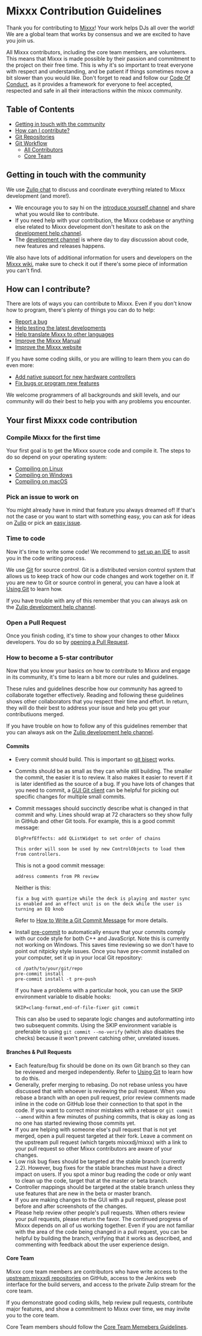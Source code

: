 # Mixxx Contribution Guidelines #
Thank you for contributing to [Mixxx](https://mixxx.org/)! Your work helps DJs all over the world! We are a global team that works by consensus and we are excited to have you join us.

All Mixxx contributors, including the core team members, are volunteers. This means that Mixxx is made possible by their passion and commitment to the project on their free time. This is why it's so important to treat everyone with respect and understanding, and be patient if things sometimes move a bit slower than you would like. Don't forget to read and follow our [Code Of Conduct](https://github.com/mixxxdj/mixxx/blob/master/CODE_OF_CONDUCT.md), as it provides a framework for everyone to feel accepted, respected and safe in all their interactions within the mixxx community.

## Table of Contents ##
- [Getting in touch with the community](#getting-in-touch-with-the-community)
- [How can I contribute?](#how-can-i-contribute)
- [Git Repositories](#Git-Repositories)
- [Git Workflow](#Git-Workflow)
   - [All Contributors](#All-Contributors)
   - [Core Team](#Core-Team)

## Getting in touch with the community ##

We use [Zulip chat](https://mixxx.zulipchat.com/) to discuss and coordinate everything related to Mixxx development (and more!).

- We encourage you to say hi on the [introduce yourself channel](https://mixxx.zulipchat.com/#narrow/stream/109123-introduce-yourself) and share what you would like to contribute.
- If you need help with your contribution, the Mixxx codebase or anything else related to Mixxx development don't hesitate to ask on the [development help channel](https://mixxx.zulipchat.com/#narrow/stream/247620-development-help).
- The [development channel](https://mixxx.zulipchat.com/#narrow/stream/109171-development) is where day to day discussion about code, new features and releases happens.

We also have lots of additional information for users and developers on the [Mixxx wiki](https://github.com/mixxxdj/mixxx/wiki), make sure to check it out if there's some piece of information you can't find.

## How can I contribute? ##

There are lots of ways you can contribute to Mixxx. Even if you don't know how to program, there's plenty of things you can do to help:

 - [Report a bug](https://github.com/mixxxdj/mixxx/wiki/Reporting%20bugs)
 - [Help testing the latest developments](https://github.com/mixxxdj/mixxx/wiki/Testing)
 - [Help translate Mixxx to other languages](https://github.com/mixxxdj/mixxx/wiki/Internationalization)
 - [Improve the Mixxx Manual](https://github.com/mixxxdj/manual#readme)
 - [Improve the Mixxx website](https://github.com/mixxxdj/website)

If you have some coding skills, or you are willing to learn them you can do even more:

 - [Add native support for new hardware controllers](https://github.com/mixxxdj/mixxx/wiki/Contributing%20mappings)
 - [Fix bugs or program new features](#Your-first-Mixxx-code-contribution)

We welcome programmers of all backgrounds and skill levels, and our community will do their best to help you with any problems you encounter.

## Your first Mixxx code contribution ##

### Compile Mixxx for the first time ###
Your first goal is to get the Mixxx source code and compile it. The steps to do so depend on your operating system:
- [Compiling on Linux](https://github.com/mixxxdj/mixxx/wiki/Compiling%20on%20Linux)
- [Compiling on Windows](https://github.com/mixxxdj/mixxx/wiki/Compiling%20on%20Windows)
- [Compiling on macOS](https://github.com/mixxxdj/mixxx/wiki/Compiling%20on%20macOS)

### Pick an issue to work on ###
You might already have in mind that feature you always dreamed of! If that's not the case or you want to start with something easy, you can ask for ideas on [Zulip](https://mixxx.zulipchat.com/#narrow/stream/247620-development-help) or pick an [easy issue](https://bugs.launchpad.net/mixxx/+bugs?field.tag=easy).

### Time to code ###
Now it's time to write some code! 
We recommend to [set up an IDE](https://github.com/mixxxdj/mixxx/wiki/Developer%20Tools) to assit you in the code writing process.

We use [Git](https://git-scm.com/) for source control. Git is a distributed version control system that allows us to keep track of how our code changes and work together on it. If you are new to Git or source control in general, you can have a look at [Using Git](https://github.com/mixxxdj/mixxx/wiki/Using%20Git) to learn how.

If you have trouble with any of this remember that you can always ask on the [Zulip development help channel](https://mixxx.zulipchat.com/#narrow/stream/247620-development-help).

### Open a Pull Request ###
Once you finish coding, it's time to show your changes to other Mixxx developers. You do so by [opening a Pull Request](https://github.com/mixxxdj/mixxx/wiki/Using%20Git#open-a-pull-request).

### How to become a 5-star contributor ###
Now that you know your basics on how to contribute to Mixxx and engage in its community, it's time to learn a bit more our rules and guidelines.

These rules and guidelines describe how our community has agreed to collaborate together effectively. Reading and following these guidelines shows other collaborators that you respect their time and effort. In return, they will do their best to address your issue and help you get your contributiuons merged.

If you have trouble on how to follow any of this guidelines remember that you can always ask on the [Zulip development help channel](https://mixxx.zulipchat.com/#narrow/stream/247620-development-help).

#### Commits ####
* Every commit should build. This is important so [git bisect](https://git-scm.com/book/en/v2/Git-Tools-Debugging-with-Git#_binary_search) works.
* Commits should be as small as they can while still building. The smaller the commit, the easier it is to review. It also makes it easier to revert if it is later identified as the source of a bug. If you have lots of changes that you need to commit, a [GUI Git client](https://git-scm.com/downloads/guis) can be helpful for picking out specific changes for multiple small commits.
* Commit messages should succinctly describe what is changed in that commit and why. Lines should wrap at 72 characters so they show fully in GitHub and other Git tools. For example, this is a good commit message:

    ```
    DlgPrefEffects: add QListWidget to set order of chains

    This order will soon be used by new ControlObjects to load them
    from controllers.
    ```

    This is not a good commit message:

    ```
    address comments from PR review
    ```

    Neither is this:

    ```
    fix a bug with quantize while the deck is playing and master sync is enabled and an effect unit is on the deck while the user is turning an EQ knob
    ```

    Refer to [How to Write a Git Commit Message](https://chris.beams.io/posts/git-commit/) for more details.

* Install [pre-commit](https://pre-commit.com/#install) to automatically ensure that your commits comply with our code style for both C++ and JavaScript. Note this is currently not working on Windows. This saves time reviewing so we don't have to point out nitpicky style issues. Once you have pre-commit installed on your computer, set it up in your local Git repository:

    ```
    cd /path/to/your/git/repo
    pre-commit install
    pre-commit install -t pre-push
    ```

    If you have a problems with a particular hook, you can use the SKIP environment variable to disable hooks:

    ```
    SKIP=clang-format,end-of-file-fixer git commit
    ```

    This can also be used to separate logic changes and autoformatting into two subsequent commits. Using the SKIP environment variable is preferable to using `git commit --no-verify` (which also disables the checks) because it won't prevent catching other, unrelated issues.

#### Branches & Pull Requests ####
* Each feature/bug fix should be done on its own Git branch so they can be reviewed and merged independently. Refer to [Using Git](https://mixxx.org/wiki/doku.php/using_git) to learn how to do this.
* Generally, prefer merging to rebasing. Do not rebase unless you have discussed that with whoever is reviewing the pull request. When you rebase a branch with an open pull request, prior review comments made inline in the code on GitHub lose their connection to that spot in the code. If you want to correct minor mistakes with a rebase or `git commit --amend` within a few minutes of pushing commits, that is okay as long as no one has started reviewing those commits yet.
* If you are helping with someone else's pull request that is not yet merged, open a pull request targeted at their fork. Leave a comment on the upstream pull request (which targets mixxxdj/mixxx) with a link to your pull request so other Mixxx contributors are aware of your changes.
* Low risk bug fixes should be targeted at the stable branch (currently 2.2). However, bug fixes for the stable branches must have a direct impact on users. If you spot a minor bug reading the code or only want to clean up the code, target that at the master or beta branch.
* Controller mappings should be targeted at the stable branch unless they use features that are new in the beta or master branch.
* If you are making changes to the GUI with a pull request, please post before and after screenshots of the changes.
* Please help review other people's pull requests. When others review your pull requests, please return the favor. The continued progress of Mixxx depends on all of us working together. Even if you are not familiar with the area of the code being changed in a pull request, you can be helpful by building the branch, verifying that it works as described, and commenting with feedback about the user experience design.

#### Core Team ####
Mixxx core team members are contributors who have write access to the [upstream mixxxdj repositories](https://github.com/mixxxdj/) on GitHub, access to the Jenkins web interface for the build servers, and access to the private Zulip stream for the core team.

If you demonstrate good coding skills, help review pull requests, contribute major features, and show a commitment to Mixxx over time, we may invite you to the core team.

Core Team members should follow the [Core Team Memebers Guidelines](https://github.com/mixxxdj/mixxx/wiki/Core-Team-Guidelines).
